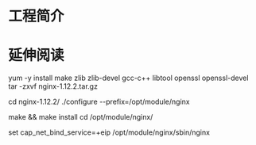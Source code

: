 # 工程简介

# 延伸阅读

yum -y install make zlib zlib-devel gcc-c++ libtool  openssl openssl-devel
tar -zxvf nginx-1.12.2.tar.gz

cd nginx-1.12.2/
./configure  --prefix=/opt/module/nginx

make && make install
cd /opt/module/nginx/

set cap_net_bind_service=+eip /opt/module/nginx/sbin/nginx